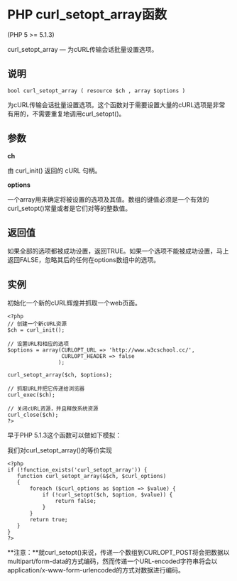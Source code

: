# PHP curl_setopt_array函数



(PHP 5 &gt;= 5.1.3)

curl_setopt_array — 为cURL传输会话批量设置选项。

## 说明

```
bool curl_setopt_array ( resource $ch , array $options )

```

为cURL传输会话批量设置选项。这个函数对于需要设置大量的cURL选项是非常有用的，不需要重复地调用curl_setopt()。

## 参数

**ch**

由 curl_init() 返回的 cURL 句柄。

**options**

一个array用来确定将被设置的选项及其值。数组的键值必须是一个有效的curl_setopt()常量或者是它们对等的整数值。

## 返回值

如果全部的选项都被成功设置，返回TRUE。如果一个选项不能被成功设置，马上返回FALSE，忽略其后的任何在options数组中的选项。

## 实例

初始化一个新的cURL辉煌并抓取一个web页面。

```
<?php
// 创建一个新cURL资源
$ch = curl_init();

// 设置URL和相应的选项
$options = array(CURLOPT_URL => 'http://www.w3cschool.cc/',
                 CURLOPT_HEADER => false
                );

curl_setopt_array($ch, $options);

// 抓取URL并把它传递给浏览器
curl_exec($ch);

// 关闭cURL资源，并且释放系统资源
curl_close($ch);
?>

```

早于PHP 5.1.3这个函数可以做如下模拟：

我们对curl_setopt_array()的等价实现

```
<?php
if (!function_exists('curl_setopt_array')) {
   function curl_setopt_array(&$ch, $curl_options)
   {
       foreach ($curl_options as $option => $value) {
           if (!curl_setopt($ch, $option, $value)) {
               return false;
           } 
       }
       return true;
   }
}
?>

```

**注意：**就curl_setopt()来说，传递一个数组到CURLOPT_POST将会把数据以multipart/form-data的方式编码，然而传递一个URL-encoded字符串将会以application/x-www-form-urlencoded的方式对数据进行编码。



